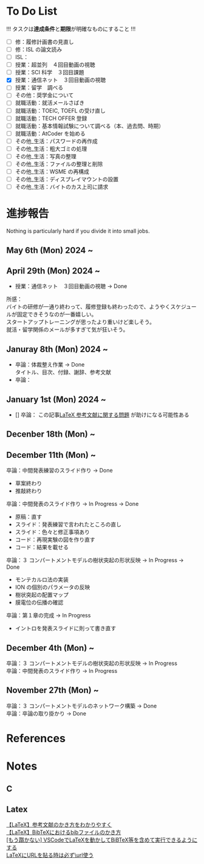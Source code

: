 # To Do List
!!! タスクは**達成条件**と**期限**が明確なものにすること !!!

- [ ] 修：履修計画書の見直し
- [ ] 修：ISL の論文読み
- [ ] ISL：
- [ ] 授業：超並列　４回目動画の視聴
- [ ] 授業：SCI 科学　３回目課題
- [x] 授業：通信ネット　３回目動画の視聴
- [ ] 授業：留学　調べる
- [ ] その他：奨学金について
- [ ] 就職活動：就活メールさばき
- [ ] 就職活動：TOEIC, TOEFL の受け直し
- [ ] 就職活動：TECH OFFER 登録
- [ ] 就職活動：基本情報試験について調べる（本、過去問、時期）
- [ ] 就職活動：AtCoder を始める
- [ ] その他_生活：パスワードの再作成
- [ ] その他_生活：粗大ゴミの処理
- [ ] その他_生活：写真の整理
- [ ] その他_生活：ファイルの整理と削除
- [ ] その他_生活：WSME の再構成
- [ ] その他_生活：ディスプレイマウントの設置
- [ ] その他_生活：バイトのカス上司に請求
# 進捗報告
Nothing is particularly hard if you divide it into small jobs.
## May 6th (Mon) 2024 ~

## April 29th (Mon) 2024 ~
 - 授業：通信ネット　３回目動画の視聴 → Done

所感：  
バイトの研修が一通り終わって、履修登録も終わったので、ようやくスケジュールが固定できそうなのが一番嬉しい。  
スタートアップトレーニングが思ったより重いけど楽しそう。  
就活・留学関係のメールが多すぎて気が狂いそう。
## Januray 8th (Mon) 2024 ~
 - 卒論：体裁整え作業  → Done  
   タイトル、目次、付録、謝辞、参考文献
- 卒論：
## January 1st (Mon) 2024 ~
 - [] 卒論：
   この記事[LaTeX 参考文献に関する問題](https://superuser.com/questions/1476212/latex-issue-with-biblography) が助けになる可能性ある
## Decenber 18th (Mon) ~
## December 11th (Mon) ~
卒論：中間発表練習のスライド作り → Done  
 - 草案終わり
 - 推敲終わり

卒論：中間発表のスライド作り → In Progress → Done  
 - 原稿：直す
 - スライド：発表練習で言われたところの直し
 - スライド：色々と修正事項あり
 - コード：再現実験の図を作り直す
 - コード：結果を載せる

卒論：３ コンパートメントモデルの樹状突起の形状反映  → In Progress → Done  
 - モンテカルロ法の実装
 - ION の個別のパラメータの反映
 - 樹状突起の配置マップ
 - 膜電位の伝播の確認

卒論：第１章の完成 → In Progress  
 - イントロを発表スライドに則って書き直す

## December 4th (Mon) ~
卒論：３ コンパートメントモデルの樹状突起の形状反映 → In Progress  
卒論：中間発表のスライド作り → In Progress  
## November 27th (Mon) ~
卒論：３ コンパートメントモデルのネットワーク構築 → Done  
卒論：卒論の取り掛かり → Done  

# References


# Notes
## C

## Latex
[【LaTeX】参考文献のかき方をわかりやすく](https://mathlandscape.com/latex-cite/)  
[【LaTeX】BibTeXにおけるbibファイルのかき方](https://mathlandscape.com/latex-bib/)  
[[もう躓かない] VSCodeでLaTeXを動かしてBiBTeX等を含めて実行できるようにする](https://qiita.com/YokoPhys-h/items/227ab79551802fbf641c)  
[LaTeXにURLを貼る時は必ず\url使う](https://tm23forest.com/contents/latex-url-paste)

